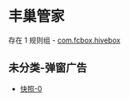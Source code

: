 # 丰巢管家

存在 1 规则组 - [com.fcbox.hivebox](/src/apps/com.fcbox.hivebox.ts)

## 未分类-弹窗广告

- [快照-0](https://i.gkd.li/i/13459000)
